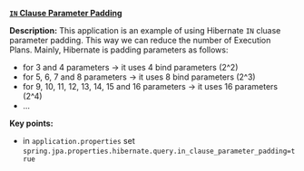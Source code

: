 **[`IN` Clause Parameter Padding](https://github.com/andreipall/Spring-Boot-JPA/tree/master/HibernateSpringBootINListPadding)**
 
**Description:** This application is an example of using Hibernate `IN` cluase parameter padding. This way we can reduce the number of Execution Plans. Mainly, Hibernate is padding parameters as follows: 
 
- for 3 and 4 parameters -> it uses 4 bind parameters (2^2)
- for 5, 6, 7 and 8 parameters -> it uses 8 bind parameters (2^3)
- for 9, 10, 11, 12, 13, 14, 15 and 16 parameters -> it uses 16 parameters (2^4)
- ...

**Key points:**
- in `application.properties` set `spring.jpa.properties.hibernate.query.in_clause_parameter_padding=true`
